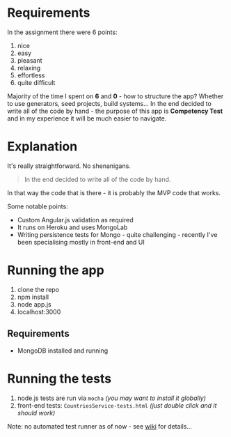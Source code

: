 
# Requirements

In the assignment there were 6 points:

1. nice
2. easy
3. pleasant
4. relaxing
5. effortless
6. quite difficult

Majority of the time I spent on **6** and  **0** - how to structure the app? Whether to use generators, seed projects, build systems... In the end decided to write all of the code by hand - the purpose of this app is **Competency Test** and in my experience it will be much easier to navigate.

# Explanation

It's really straightforward. No shenanigans.

> In the end decided to write all of the code by hand.

In that way the code that is there - it is probably the MVP code that works.

Some notable points:

* Custom Angular.js validation as required
* It runs on Heroku and uses MongoLab
* Writing persistence tests for Mongo - quite challenging - recently I've been specialising mostly in front-end and UI

# Running the app

1. clone the repo
2. npm install
3. node app.js
4. localhost:3000

## Requirements

* MongoDB installed and running

# Running the tests

1. node.js tests are run via ```mocha``` *(you may want to install it globally)*
2. front-end tests: ```CountriesService-tests.html``` *(just double click and it should work)*

Note: no automated test runner as of now  - see [wiki](https://github.com/stefek99/angularjs-competency-test/wiki) for details...

